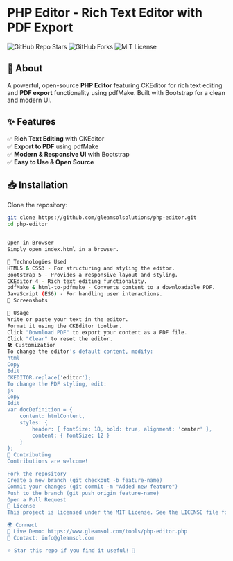 # PHP Editor - Rich Text Editor with PDF Export  

![GitHub Repo Stars](https://img.shields.io/github/stars/gleamsolsolutions/php-editor?style=social)
![GitHub Forks](https://img.shields.io/github/forks/gleamsolsolutions/php-editor?style=social)
![MIT License](https://img.shields.io/badge/license-MIT-blue.svg)

## 🚀 About  
A powerful, open-source **PHP Editor** featuring CKEditor for rich text editing and **PDF export** functionality using pdfMake. Built with Bootstrap for a clean and modern UI.

## ✨ Features  
✅ **Rich Text Editing** with CKEditor  
✅ **Export to PDF** using pdfMake  
✅ **Modern & Responsive UI** with Bootstrap  
✅ **Easy to Use & Open Source**  

## 📥 Installation  
Clone the repository:  
```sh
git clone https://github.com/gleamsolsolutions/php-editor.git
cd php-editor


Open in Browser
Simply open index.html in a browser.

📜 Technologies Used
HTML5 & CSS3 - For structuring and styling the editor.
Bootstrap 5 - Provides a responsive layout and styling.
CKEditor 4 - Rich text editing functionality.
pdfMake & html-to-pdfmake - Converts content to a downloadable PDF.
JavaScript (ES6) - For handling user interactions.
📸 Screenshots

🔧 Usage
Write or paste your text in the editor.
Format it using the CKEditor toolbar.
Click "Download PDF" to export your content as a PDF file.
Click "Clear" to reset the editor.
🛠 Customization
To change the editor's default content, modify:
html
Copy
Edit
CKEDITOR.replace('editor');
To change the PDF styling, edit:
js
Copy
Edit
var docDefinition = {
    content: htmlContent,
    styles: {
        header: { fontSize: 18, bold: true, alignment: 'center' },
        content: { fontSize: 12 }
    }
};
🤝 Contributing
Contributions are welcome!

Fork the repository
Create a new branch (git checkout -b feature-name)
Commit your changes (git commit -m "Added new feature")
Push to the branch (git push origin feature-name)
Open a Pull Request
📜 License
This project is licensed under the MIT License. See the LICENSE file for details.

🌍 Connect
🔗 Live Demo: https://www.gleamsol.com/tools/php-editor.php
📧 Contact: info@gleamsol.com

⭐ Star this repo if you find it useful! 🚀

